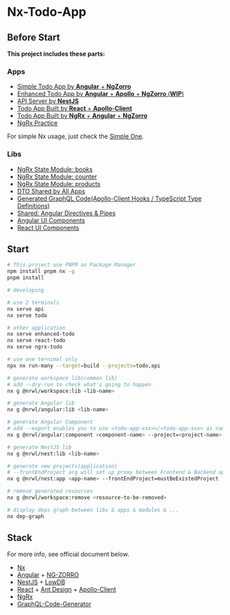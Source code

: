 # Nx-Todo-App

## Before Start

**This project includes these parts:**

### Apps

- [Simple Todo App by **Angular** + **NgZorro**](apps/todo/)
- [Enhanced Todo App by **Angular** + **Apollo** + **NgZorro** (**WIP**)](apps/enhanced-todo/)
- [API Server by **NestJS**](apps/api/)
- [Todo App Built by **React** + **Apollo-Client**](apps/react-todo)
- [Todo App Built by **NgRx** + **Angular** + **NgZorro**](apps/ngrx-todo)
- [NgRx Practice](apps/ngrx-ngrx-practice)

For simple Nx usage, just check the [Simple One](apps/todo/).

### Libs

- [NgRx State Module: books](libs/books/)
- [NgRx State Module: counter](libs/counter/)
- [NgRx State Module: products](libs/products/)
- [DTO Shared by All Apps](libs/dto/)
- [Generated GraphQL Code(Apollo-Client Hooks / TypeScript Type Definitions)](libs/graphql/)
- [Shared: Angular Directives & Pipes](libs/shared/)
- [Angular UI Components](libs/ui-components/)
- [React UI Components](libs/ui-components-react/)

## Start

```bash
# This project use PNPM as Package Manager
npm install pnpm nx -g
pnpm install 

# developing

# use 2 terminals
nx serve api
nx serve todo

# other application
nx serve enhanced-todo
nx serve react-todo
nx serve ngrx-todo

# use one ternimal only
npx nx run-many --target=build --projects=todo,api

# generate workspace lib(common lib)
# add --dry-run to check what's going to happen
nx g @nrwl/workspace:lib <lib-name>

# generate Angular lib
nx g @nrwl/angular:lib <lib-name>

# generate Angular Component
# add --export enables you to use <todo-app-xxx></<todo-app-xxx> as command executed once
nx g @nrwl/angular:component <component-name> --project=<project-name> --export

# generate NestJS lib
nx g @nrwl/nest:lib <lib-name>

# generate new projects(application)
# --frontEndProject arg will set up proxy between Frontend & Backend applications
nx g @nrwl/nest:app <app-name> --frontEndProject=mustBeExistedProject

# remove generated resources
nx g @nrwl/workspace:remove <resource-to-be-removed>

# display deps graph between libs & apps & modules & ...
nx dep-graph
```

## Stack

For more info, see official document below.

- [Nx](https://nx.dev/)
- [Angular](https://angular.cn/) + [NG-ZORRO](https://ng.ant.design/docs/introduce/zh)
- [NestJS](https://nestjs.com/) + [LowDB](https://github.com/typicode/lowdb)
- [React](https://github.com/facebook/react) + [Ant Design](https://ant.design/) + [Apollo-Client](https://github.com/apollographql/apollo-client)
- [NgRx](https://ngrx.io/)
- [GraphQL-Code-Generator](https://github.com/dotansimha/graphql-code-generator)


